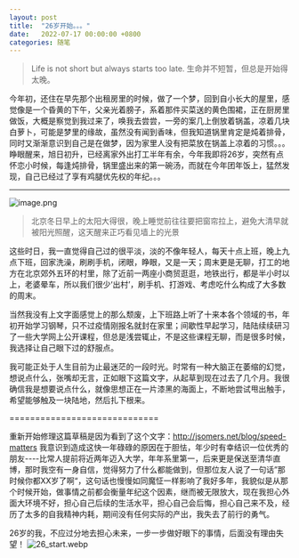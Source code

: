 ```yaml
---
layout: post
title:  "26岁开始。。。"
date:   2022-07-17 00:00:00 +0800
categories: 随笔
---
```

> Life is not short but always starts too late.
> 生命并不短暂，但总是开始得太晚。


今年初，还住在早先那个出租房里的时候，做了一个梦，回到自小长大的屋里，感觉像是一个昏黄的下午，父亲光着膀子，系着那件买菜送的黄色围裙，正在厨房里做饭，大概是察觉到我过来了，唤我去尝尝，一旁的案几上倒放着锅盖，凉着几块白萝卜，可能是梦里的缘故，虽然没有闻到香味，但我知道锅里肯定是炖着排骨，同时又渐渐意识到自己是在做梦，因为家里人没有把菜放在锅盖上凉着的习惯。。。
睁眼醒来，旭日初升，已经离家外出打工半年有余，今年我即将26岁，突然有点怀恋小时候，每逢炖排骨，锅里盛出来的第一碗汤，而就在今年团年饭上，猛然发现，自己已经过了享有鸡腿优先权的年纪。。。

---

![image.png](https://s2.loli.net/2022/07/19/84gxfowvQXIKa5O.png)
> 北京冬日早上的太阳大得很，晚上睡觉前往往要把窗帘拉上，避免大清早就被阳光照醒，这天醒来正巧看见墙上的光景

这些时日，我一直觉得自己过的很平淡，淡的不像年轻人，每天十点上班，晚上九点下班，回家洗澡，刷刷手机，闭眼，睁眼，又是一天；周末更是无聊，打工的地方在北京郊外五环的村里，除了近前一两座小商贸逛逛，地铁出行，都是半小时以上，老婆晕车，所以我们很少‘出村’，刷手机、打游戏、考虑吃什么构成了大多数的周末。

当然我没有上文字面感觉上的那么颓废，上下班路上听了十来本各个领域的书，年初开始学习钢琴，只不过疫情刚报名就封在家里；间歇性早起学习，陆陆续续研习了一些大学网上公开课程，但总是浅尝辄止，不是这些课程无聊，而是很多时候，我选择让自己眼下过的舒服点。

我可能正处于人生目前为止最迷茫的一段时光。时常有一种大脑正在萎缩的幻觉，想说点什么，张嘴却无言，正如眼下这篇文字，从起草到现在过去了几个月。我很确信我是想要说点什么，就像思想正在一片漆黑的海面上，不断地尝试甩出触手，希望能够触及一块陆地，然后扎下根来。

=============================

重新开始修理这篇草稿是因为看到了这个文字：http://jsomers.net/blog/speed-matters
我意识到造成这快一年碌碌的原因在于胆怯，年少时有幸结识一位优秀的朋友----比常人提前将近两年迈入大学，年年系里第一，后来更是保送至清华直博，那时我空有一身自信，觉得努力了什么都能做到，但那位友人说了一句话”那时候你都XX岁了啊“，这句话也慢慢如同魔怔一样影响了我好多年，我貌似是从那个时候开始，做事情之前都会衡量年纪这个因素，继而被无限放大，现在我担心外面大环境不好，担心自己后续的生活水平，担心自己会后悔，担心自己来不及，经历了太多的自我精神内耗，期间没有任何实际的产出，我失去了前行的勇气。

26岁的我，不应过分地去担心未来，一步一步做好眼下的事情，后面没有理由失望！
![26_start.webp](https://s2.loli.net/2022/11/10/MUYEHA4d2pPVxtl.webp)






